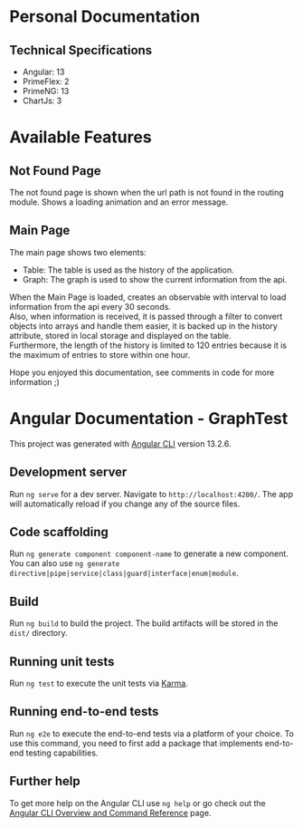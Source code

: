 # Personal Documentation

## Technical Specifications
- Angular: 13
- PrimeFlex: 2
- PrimeNG: 13
- ChartJs: 3

# Available Features

## Not Found Page
The not found page is shown when the url path is not found in the routing module. Shows a loading animation and an error message.

## Main Page
The main page shows two elements:
- Table: The table is used as the history of the application.
- Graph: The graph is used to show the current information from the api.

When the Main Page is loaded, creates an observable with interval to load information from the api every 30 seconds.<br />
Also, when information is received, it is passed through a filter to convert objects into arrays and handle them easier, it is backed up in the history attribute, stored in local storage and displayed on the table. <br />
Furthermore, the length of the history is limited to 120 entries because it is the maximum of entries to store within one hour.

Hope you enjoyed this documentation, see comments in code for more information ;)

# Angular Documentation - GraphTest

This project was generated with [Angular CLI](https://github.com/angular/angular-cli) version 13.2.6.

## Development server

Run `ng serve` for a dev server. Navigate to `http://localhost:4200/`. The app will automatically reload if you change any of the source files.

## Code scaffolding

Run `ng generate component component-name` to generate a new component. You can also use `ng generate directive|pipe|service|class|guard|interface|enum|module`.

## Build

Run `ng build` to build the project. The build artifacts will be stored in the `dist/` directory.

## Running unit tests

Run `ng test` to execute the unit tests via [Karma](https://karma-runner.github.io).

## Running end-to-end tests

Run `ng e2e` to execute the end-to-end tests via a platform of your choice. To use this command, you need to first add a package that implements end-to-end testing capabilities.

## Further help

To get more help on the Angular CLI use `ng help` or go check out the [Angular CLI Overview and Command Reference](https://angular.io/cli) page.
